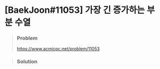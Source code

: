 # [BaekJoon#11053] 가장 긴 증가하는 부분 수열



> ### Problem
>
> https://www.acmicpc.net/problem/11053



> ### Solution

```java

```
